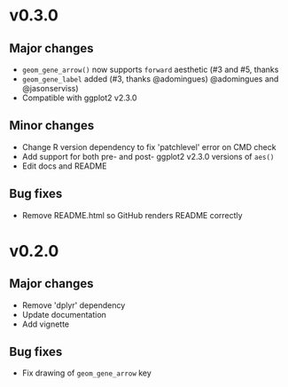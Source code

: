 # v0.3.0

## Major changes

- `geom_gene_arrow()` now supports `forward` aesthetic (#3 and #5, thanks
- `geom_gene_label` added (#3, thanks @adomingues)
  @adomingues and @jasonserviss)
- Compatible with ggplot2 v2.3.0

## Minor changes

- Change R version dependency to fix 'patchlevel' error on CMD check
- Add support for both pre- and post- ggplot2 v2.3.0 versions of `aes()`
- Edit docs and README

## Bug fixes

- Remove README.html so GitHub renders README correctly

# v0.2.0

## Major changes

- Remove 'dplyr' dependency
- Update documentation
- Add vignette

## Bug fixes

- Fix drawing of `geom_gene_arrow` key
